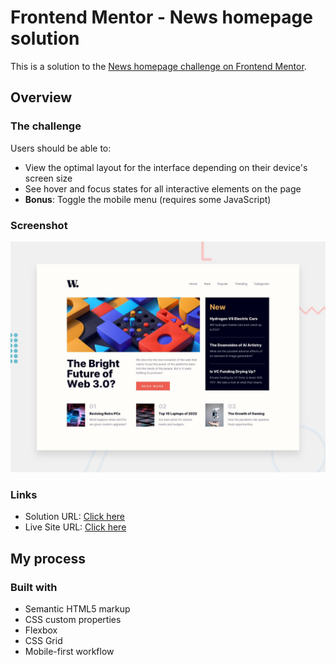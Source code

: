 # Frontend Mentor - News homepage solution

This is a solution to the [News homepage challenge on Frontend Mentor](https://www.frontendmentor.io/challenges/news-homepage-H6SWTa1MFl).


## Overview

### The challenge

Users should be able to:

- View the optimal layout for the interface depending on their device's screen size
- See hover and focus states for all interactive elements on the page
- **Bonus**: Toggle the mobile menu (requires some JavaScript)

### Screenshot

![Design preview for the News homepage coding challenge](./design/desktop-preview.jpg)



### Links

- Solution URL: [Click here](https://www.frontendmentor.io/solutions/news-homepage-tailwind-IRZeydEP7w)
- Live Site URL: [Click here](https://ahmaadalharbi.github.io/News-homepage-FrontendChallenge/)

## My process

### Built with

- Semantic HTML5 markup
- CSS custom properties
- Flexbox
- CSS Grid
- Mobile-first workflow
